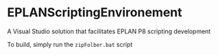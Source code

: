 # EPLANScriptingEnvironement
A Visual Studio solution that facilitates EPLAN P8 scripting development

To build, simply run the `zipFolber.bat` script

